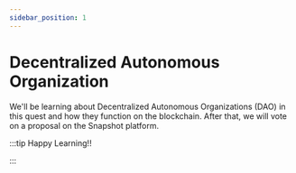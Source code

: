```yaml
---
sidebar_position: 1
---
```


# Decentralized Autonomous Organization

We'll be learning about Decentralized Autonomous Organizations (DAO) in this quest and how they function on the blockchain. After that, we will vote on a proposal on the Snapshot platform.

:::tip Happy Learning!!

<QuestButton text="Go To Quest" link="https://app.stackup.dev/quest_page/decentralized-autonomous-organization" />

:::
